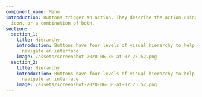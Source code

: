 ```yaml
---
component_name: Menu
introduction: Buttons trigger an action. They describe the action using text, an
  icon, or a combination of both.
section:
  section_1:
    title: Hierarchy
    introduction: Buttons have four levels of visual hierarchy to help the end user
      navigate an interface.
    image: /assets/screenshot-2020-06-30-at-07.25.52.png
  section_2:
    title: Hierarchy
    introduction: Buttons have four levels of visual hierarchy to help the end user
      navigate an interface.
    image: /assets/screenshot-2020-06-30-at-07.25.52.png
---
```

